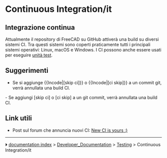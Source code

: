 # Continuous Integration/it
## Integrazione continua 

Attualmente il repository di FreeCAD su GitHub attiverà una build su diversi sistemi CI. Tra questi sistemi sono coperti praticamente tutti i principali sistemi operativiː Linux, macOS e Windows. I CI possono anche essere usati per eseguire [unità test](Testing/it.md).



## Suggerimenti

-   Se si aggiunge {{Incode|[skip ci]}} o {{Incode|[ci skip]}} a un commit git, verrà annullata una build CI.

\- Se aggiungi [skip ci] o [ci skip] a un git commit, verrà annullata una build CI.



## Link utili 

-   Post sul forum che annuncia nuovi CI: [New CI is yours :)](https://forum.freecad.org/viewtopic.php?p=657956)



---
⏵ [documentation index](../README.md) > [Developer_Documentation](Category_Developer_Documentation.md) > [Testing](Category_Testing.md) > Continuous Integration/it
